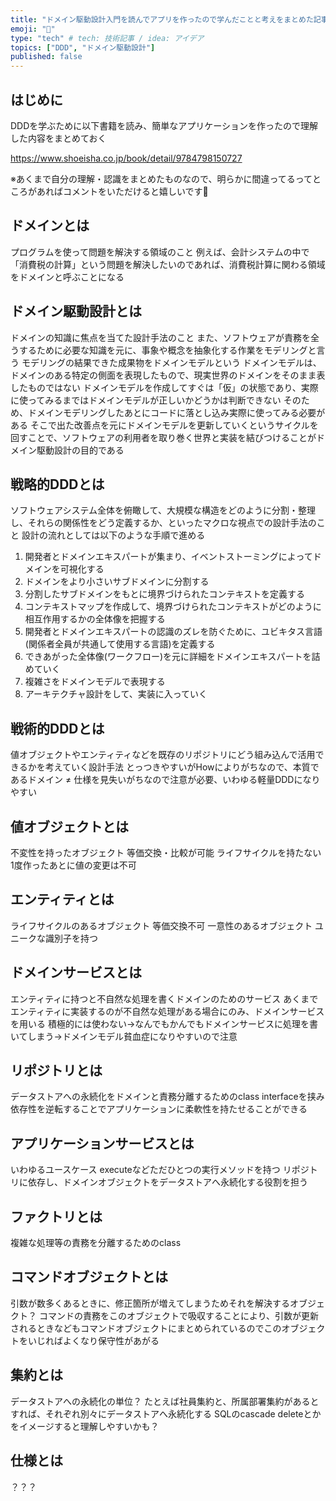 ```yaml
---
title: "ドメイン駆動設計入門を読んでアプリを作ったので学んだことと考えをまとめた記事"
emoji: "🙆"
type: "tech" # tech: 技術記事 / idea: アイデア
topics: ["DDD", "ドメイン駆動設計"]
published: false
---
```


## はじめに
DDDを学ぶために以下書籍を読み、簡単なアプリケーションを作ったので理解した内容をまとめておく

https://www.shoeisha.co.jp/book/detail/9784798150727

※あくまで自分の理解・認識をまとめたものなので、明らかに間違ってるってところがあればコメントをいただけると嬉しいです🙏

## ドメインとは
プログラムを使って問題を解決する領域のこと
例えば、会計システムの中で「消費税の計算」という問題を解決したいのであれば、消費税計算に関わる領域をドメインと呼ぶことになる

## ドメイン駆動設計とは
ドメインの知識に焦点を当てた設計手法のこと
また、ソフトウェアが責務を全うするために必要な知識を元に、事象や概念を抽象化する作業をモデリングと言う
モデリングの結果できた成果物をドメインモデルという
ドメインモデルは、ドメインのある特定の側面を表現したもので、現実世界のドメインをそのまま表したものではない
ドメインモデルを作成してすぐは「仮」の状態であり、実際に使ってみるまではドメインモデルが正しいかどうかは判断できない
そのため、ドメインモデリングしたあとにコードに落とし込み実際に使ってみる必要がある
そこで出た改善点を元にドメインモデルを更新していくというサイクルを回すことで、ソフトウェアの利用者を取り巻く世界と実装を結びつけることがドメイン駆動設計の目的である

## 戦略的DDDとは
ソフトウェアシステム全体を俯瞰して、大規模な構造をどのように分割・整理し、それらの関係性をどう定義するか、といったマクロな視点での設計手法のこと
設計の流れとしては以下のような手順で進める

1. 開発者とドメインエキスパートが集まり、イベントストーミングによってドメインを可視化する
2. ドメインをより小さいサブドメインに分割する
3. 分割したサブドメインをもとに境界づけられたコンテキストを定義する
4. コンテキストマップを作成して、境界づけられたコンテキストがどのように相互作用するかの全体像を把握する
5. 開発者とドメインエキスパートの認識のズレを防ぐために、ユビキタス言語(関係者全員が共通して使用する言語)を定義する
6. できあがった全体像(ワークフロー)を元に詳細をドメインエキスパートを詰めていく
7. 複雑さをドメインモデルで表現する
8. アーキテクチャ設計をして、実装に入っていく

## 戦術的DDDとは
値オブジェクトやエンティティなどを既存のリポジトリにどう組み込んで活用できるかを考えていく設計手法
とっつきやすいがHowによりがちなので、本質であるドメイン ≠ 仕様を見失いがちなので注意が必要、いわゆる軽量DDDになりやすい

## 値オブジェクトとは
不変性を持ったオブジェクト
等価交換・比較が可能
ライフサイクルを持たない
1度作ったあとに値の変更は不可

## エンティティとは
ライフサイクルのあるオブジェクト
等価交換不可
一意性のあるオブジェクト
ユニークな識別子を持つ

## ドメインサービスとは
エンティティに持つと不自然な処理を書くドメインのためのサービス
あくまでエンティティに実装するのが不自然な処理がある場合にのみ、ドメインサービスを用いる
積極的には使わない→なんでもかんでもドメインサービスに処理を書いてしまう→ドメインモデル貧血症になりやすいので注意

## リポジトリとは
データストアへの永続化をドメインと責務分離するためのclass
interfaceを挟み依存性を逆転することでアプリケーションに柔軟性を持たせることができる

## アプリケーションサービスとは
いわゆるユースケース
executeなどただひとつの実行メソッドを持つ
リポジトリに依存し、ドメインオブジェクトをデータストアへ永続化する役割を担う

## ファクトリとは
複雑な処理等の責務を分離するためのclass

## コマンドオブジェクトとは
引数が数多くあるときに、修正箇所が増えてしまうためそれを解決するオブジェクト？
コマンドの責務をこのオブジェクトで吸収することにより、引数が更新されるときなどもコマンドオブジェクトにまとめられているのでこのオブジェクトをいじればよくなり保守性があがる

## 集約とは
データストアへの永続化の単位？
たとえば社員集約と、所属部署集約があるとすれば、それぞれ別々にデータストアへ永続化する
SQLのcascade deleteとかをイメージすると理解しやすいかも？

## 仕様とは
？？？
